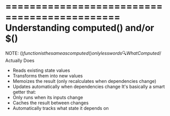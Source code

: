 =============================================
Understanding computed() and/or $()
=============================================
NOTE: $() function is the same as computed() only less words
🔍 What Computed/$ Actually Does

- Reads existing state values
- Transforms them into new values
- Memoizes the result (only recalculates when dependencies change)
- Updates automatically when dependencies change
It's basically a smart getter that:
- Only runs when its inputs change
- Caches the result between changes
- Automatically tracks what state it depends on
